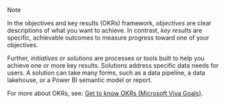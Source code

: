 > [!NOTE]
> In the objectives and key results (OKRs) framework, _objectives_ are clear descriptions of what you want to achieve. In contrast, _key results_ are specific, achievable outcomes to measure progress toward one of your objectives.
>
> Further, _initiatives_ or _solutions_ are processes or tools built to help you achieve one or more key results. Solutions address specific data needs for users. A solution can take many forms, such as a data pipeline, a data lakehouse, or a Power BI semantic model or report.
>
> For more about OKRs, see: [Get to know OKRs (Microsoft Viva Goals)](/viva/goals/get-to-know-okrs.md).
